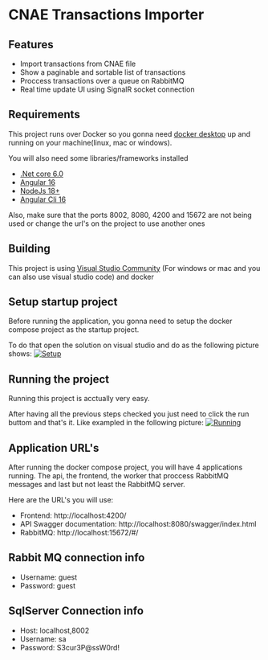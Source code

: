 # CNAE Transactions Importer 

## Features

- Import transactions from CNAE file
- Show a paginable and sortable list of transactions
- Proccess transactions over a queue on RabbitMQ
- Real time update UI using SignalR socket connection


## Requirements

This project runs over Docker so you gonna need [docker desktop](https://www.docker.com/products/docker-desktop/ "docker desktop") up and running on your machine(linux, mac or windows).

You will also need some libraries/frameworks installed

- [.Net core 6.0](https://dotnet.microsoft.com/pt-br/download/dotnet/6.0 ".Net core 6.0")
- [Angular 16](https://angular.io/guide/setup-local "Angular 16")
- [NodeJs 18+](https://nodejs.org/en "NodeJs 18+")
- [Angular Cli 16](https://angular.io/guide/setup-local "Angular Cli 16")

Also, make sure that the ports 8002, 8080, 4200 and 15672 are not being used or change the url's on the project to use another ones

## Building

This project is using [Visual Studio Community](https://visualstudio.microsoft.com/pt-br/thank-you-downloading-visual-studio/?sku=Community&channel=Release&version=VS2022&source=VSLandingPage&passive=false&cid=2030 "Visual Studio Community") (For windows or mac and you can also use visual studio code) and docker

## Setup startup project

Before running the application, you gonna need to setup the docker compose project as the startup project.

To do that open the solution on visual studio and do as the following picture shows:
[![Setup](https://github.com/charlesfranca/desafio-dev/blob/main/assets/set-startup-project.png?raw=true "Setup")](https://github.com/charlesfranca/desafio-dev/blob/main/assets/set-startup-project.png?raw=true "Setup")

## Running the project

Running this project is acctually very easy.

After having all the previous steps checked you just need to click the run buttom and that's it. Like exampled in the following picture:
[![Running](https://github.com/charlesfranca/desafio-dev/blob/main/assets/running-project.png?raw=true "Running")](https://github.com/charlesfranca/desafio-dev/blob/main/assets/running-project.png?raw=true "Running")

## Application URL's

After running the docker compose project, you will have 4 applications running. The api, the frontend, the worker that proccess RabbitMQ messages and last but not least the RabbitMQ server.

Here are the URL's you will use:

- Frontend: http://localhost:4200/
- API Swagger documentation: http://localhost:8080/swagger/index.html
- RabbitMQ: http://localhost:15672/#/

## Rabbit MQ connection info
- Username: guest
- Password: guest

## SqlServer Connection info
- Host: localhost,8002
- Username: sa
- Password: S3cur3P@ssW0rd!

